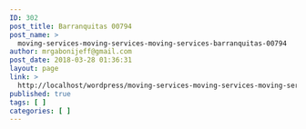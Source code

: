 ```yaml
---
ID: 302
post_title: Barranquitas 00794
post_name: >
  moving-services-moving-services-moving-services-barranquitas-00794
author: mrgabonijeff@gmail.com
post_date: 2018-03-28 01:36:31
layout: page
link: >
  http://localhost/wordpress/moving-services-moving-services-moving-services-barranquitas-00794/
published: true
tags: [ ]
categories: [ ]
---
```

